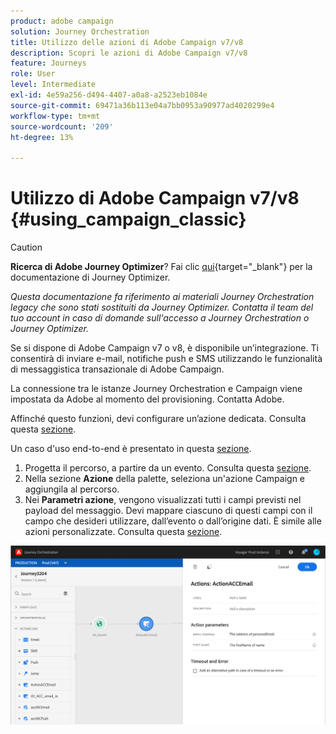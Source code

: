 ```yaml
---
product: adobe campaign
solution: Journey Orchestration
title: Utilizzo delle azioni di Adobe Campaign v7/v8
description: Scopri le azioni di Adobe Campaign v7/v8
feature: Journeys
role: User
level: Intermediate
exl-id: 4e59a256-d494-4407-a0a8-a2523eb1084e
source-git-commit: 69471a36b113e04a7bb0953a90977ad4020299e4
workflow-type: tm+mt
source-wordcount: '209'
ht-degree: 13%

---
```


# Utilizzo di Adobe Campaign v7/v8 {#using_campaign_classic}


>[!CAUTION]
>
>**Ricerca di Adobe Journey Optimizer**? Fai clic [qui](https://experienceleague.adobe.com/it/docs/journey-optimizer/using/ajo-home){target="_blank"} per la documentazione di Journey Optimizer.
>
>
>_Questa documentazione fa riferimento ai materiali Journey Orchestration legacy che sono stati sostituiti da Journey Optimizer. Contatta il team del tuo account in caso di domande sull&#39;accesso a Journey Orchestration o Journey Optimizer._


Se si dispone di Adobe Campaign v7 o v8, è disponibile un’integrazione. Ti consentirà di inviare e-mail, notifiche push e SMS utilizzando le funzionalità di messaggistica transazionale di Adobe Campaign.

La connessione tra le istanze Journey Orchestration e Campaign viene impostata da Adobe al momento del provisioning. Contatta Adobe.

Affinché questo funzioni, devi configurare un’azione dedicata. Consulta questa [sezione](../action/acc-action.md).

Un caso d&#39;uso end-to-end è presentato in questa [sezione](../usecase/campaign-classic-use-case.md).

1. Progetta il percorso, a partire da un evento. Consulta questa [sezione](../building-journeys/journey.md).
1. Nella sezione **Azione** della palette, seleziona un&#39;azione Campaign e aggiungila al percorso.
1. Nei **Parametri azione**, vengono visualizzati tutti i campi previsti nel payload del messaggio. Devi mappare ciascuno di questi campi con il campo che desideri utilizzare, dall’evento o dall’origine dati. È simile alle azioni personalizzate. Consulta questa [sezione](../building-journeys/using-custom-actions.md).

![](../assets/accintegration2.png)
